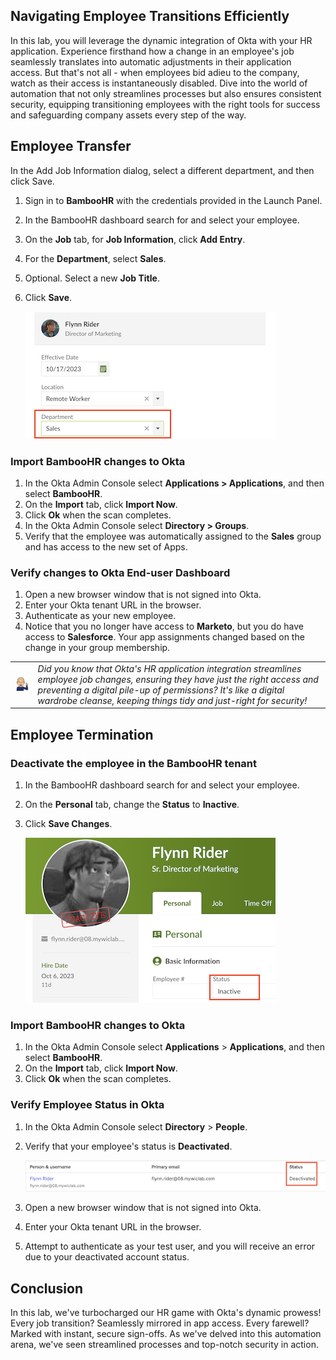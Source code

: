 ## Navigating Employee Transitions Efficiently

In this lab, you will leverage the dynamic integration of Okta with your HR application. Experience firsthand how a change in an employee's job seamlessly translates into automatic adjustments in their application access. But that's not all - when employees bid adieu to the company, watch as their access is instantaneously disabled. Dive into the world of automation that not only streamlines processes but also ensures consistent security, equipping transitioning employees with the right tools for success and safeguarding company assets every step of the way.

## Employee Transfer

In the Add Job Information dialog, select a different department, and then click Save.

1. Sign in to **BambooHR** with the credentials provided in the Launch Panel.
1. In the BambooHR dashboard search for and select your employee.
1. On the **Job** tab, for **Job Information**, click **Add Entry**.
1. For the **Department**, select **Sales**.
1. Optional. Select a new **Job Title**.
1. Click **Save**.

    ![alt_text](images/011/flynn_rider_sales_400.png "Flynn Rider - Sales")

### Import BambooHR changes to Okta

1. In the Okta Admin Console select **Applications > Applications**, and then select **BambooHR**.
1. On the **Import** tab, click **Import Now**.
1. Click **Ok** when the scan completes.
1. In the Okta Admin Console select **Directory > Groups**.
1. Verify that the employee was automatically assigned to the **Sales** group and has access to the new set of Apps.

### Verify changes to Okta End-user Dashboard

1. Open a new browser window that is not signed into Okta.
2. Enter your Okta tenant URL in the browser.
3. Authenticate as your new employee.
4. Notice that you no longer have access to **Marketo**, but you do have access to **Salesforce**. Your app assignments changed based on the change in your group membership.

|||
   |:-----|:-----|
   |![Alt text](images/011/marc_r74_100.png "Marc says...")|*Did you know that Okta's HR application integration streamlines employee job changes, ensuring they have just the right access and preventing a digital pile-up of permissions? It's like a digital wardrobe cleanse, keeping things tidy and just-right for security!*|

## Employee Termination

### Deactivate the employee in the BambooHR tenant

1. In the BambooHR dashboard search for and select your employee.
1. On the **Personal** tab, change the **Status** to **Inactive**.
1. Click **Save Changes**.

    ![alt_text](images/011/flynn_rider_inactive_400.png "flynn - inactive")

### Import BambooHR changes to Okta

1. In the Okta Admin Console select **Applications** > **Applications**, and then select **BambooHR**.
1. On the **Import** tab, click **Import Now**.
1. Click **Ok** when the scan completes.

### Verify Employee Status in Okta

1. In the Okta Admin Console select  **Directory** > **People**.
1. Verify that your employee's status is **Deactivated**.

    ![alt_text](images/011/flynn_rider_deactivated_okta_600.png "flynn - deactivated")

1. Open a new browser window that is not signed into Okta.
1. Enter your Okta tenant URL in the browser.
1. Attempt to authenticate as your test user, and you will receive an error due to your deactivated account status.

## Conclusion

In this lab, we've turbocharged our HR game with Okta's dynamic prowess! Every job transition? Seamlessly mirrored in app access. Every farewell? Marked with instant, secure sign-offs. As we've delved into this automation arena, we've seen streamlined processes and top-notch security in action.

